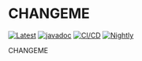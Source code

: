 # CHANGEME
[![Latest](https://maven-badges.herokuapp.com/maven-central/dev.sympho/CHANGEME/badge.svg)](https://search.maven.org/artifact/dev.sympho/CHANGEME) [![javadoc](https://javadoc.io/badge2/dev.sympho/CHANGEME/javadoc.svg)](https://javadoc.io/doc/dev.sympho/CHANGEME) [![CI/CD](https://github.com/tmarback/CHANGEME/actions/workflows/ci-cd.yml/badge.svg?branch=main)](https://github.com/tmarback/CHANGEME/actions/workflows/ci-cd.yml) [![Nightly](https://github.com/tmarback/CHANGEME/actions/workflows/nightly.yml/badge.svg)](https://github.com/tmarback/CHANGEME/actions/workflows/nightly.yml)

CHANGEME
